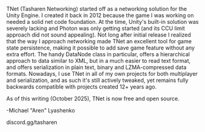 TNet (Tasharen Networking) started off as a networking solution for the Unity Engine. I created it back in 2012 because the game I was working on needed a solid net code foundation.
At the time, Unity's built-in solution was severely lacking and Photon was only getting started (and its CCU limit approach did not sound appealing).
Not long after initial release I realized that the way I approach networking made TNet an excellent tool for game state persistence, making it possible to add save game feature without any extra effort.
The handy DataNode class in particular, offers a hierarchical approach to data similar to XML, but in a much easier to read text format, and offers serialization in plain text, binary and LZMA-compressed data formats.
Nowadays, I use TNet in all of my own projects for both multiplayer and serialization, and as such it's still actively tweaked, yet remains fully backwards compatible with projects created 12+ years ago.

As of this writing (October 2025), TNet is now free and open source.

-Michael "Aren" Lyashenko

discord.gg/tasharen
